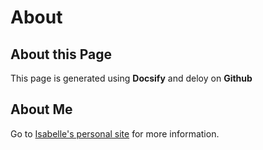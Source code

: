 # About



## About this Page

This page is generated using **Docsify** and deloy on **Github**

## About Me

Go to [Isabelle's personal site](https://isa-lai.github.io/) for more information.

